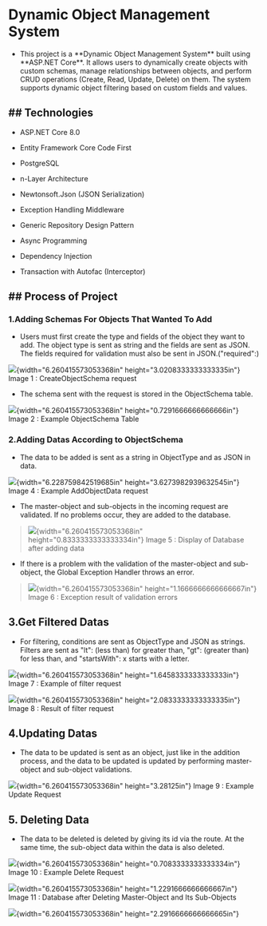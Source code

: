 # Dynamic Object Management System

-   This project is a \*\*Dynamic Object Management System\*\* built
    using \*\*ASP.NET Core\*\*. It allows users to dynamically create
    objects with custom schemas, manage relationships between objects,
    and perform CRUD operations (Create, Read, Update, Delete) on them.
    The system supports dynamic object filtering based on custom fields
    and values.

## \## Technologies

-   ASP.NET Core 8.0

-   Entity Framework Core Code First

-   PostgreSQL

-   n-Layer Architecture

-   Newtonsoft.Json (JSON Serialization)

-   Exception Handling Middleware

-   Generic Repository Design Pattern

-   Async Programming

-   Dependency Injection

-   Transaction with Autofac (Interceptor)

## **\## Process of Project**

### **1.Adding Schemas For Objects That Wanted To Add**

-   Users must first create the type and fields of the object they want
    to add. The object type is sent as string and the fields are sent as
    JSON. The fields required for validation must also be sent in
    JSON.("required":)

![](./6c00772584c63331cd36e4c6812e70c6f537846d.png){width="6.260415573053368in"
height="3.0208333333333335in"} Image 1 : CreateObjectSchema request

-   The schema sent with the request is stored in the ObjectSchema
    table.

![](./99536f76054764fb67c00ebcdd94580626d1f172.png){width="6.260415573053368in"
height="0.7291666666666666in"} Image 2 : Example ObjectSchema Table

### 

### **2.Adding Datas According to ObjectSchema**

-   The data to be added is sent as a string in ObjectType and as JSON
    in data.

![](./b29d523e1683bf942453bfa433b951f71ba2acfd.png){width="6.228759842519685in"
height="3.6273982939632545in"} Image 4 : Example AddObjectData request

-   The master-object and sub-objects in the incoming request are
    validated. If no problems occur, they are added to the database.

> ![](./6dec035c801bab2e67cc93fb59780101bbf094ee.png){width="6.260415573053368in"
> height="0.8333333333333334in"} Image 5 : Display of Database after
> adding data

-   If there is a problem with the validation of the master-object and
    sub-object, the Global Exception Handler throws an error.

> ![](./b94628e79226101de5fcd0eb4b325b29688a5d8d.png){width="6.260415573053368in"
> height="1.1666666666666667in"} Image 6 : Exception result of
> validation errors

## 

## **3.Get Filtered Datas**

-   For filtering, conditions are sent as ObjectType and JSON as
    strings. Filters are sent as "lt": (less than) for greater than,
    "gt": (greater than) for less than, and "startsWith": x starts with
    a letter.

![](./80d6f305448363d4cf08bb17146aeb00439b4c6e.png){width="6.260415573053368in"
height="1.6458333333333333in"} Image 7 : Example of filter request

![](./69cb6b44f17cffcd15528eb03d10642a3dd28c45.png){width="6.260415573053368in"
height="2.0833333333333335in"} Image 8 : Result of filter request

## **4.Updating Datas**

-   The data to be updated is sent as an object, just like in the
    addition process, and the data to be updated is updated by
    performing master-object and sub-object validations.

![](./f584be7823208d8f9ebc0d21894fa242446d7f93.png){width="6.260415573053368in"
height="3.28125in"} Image 9 : Example Update Request

## **5. Deleting Data**

-   The data to be deleted is deleted by giving its id via the route. At
    the same time, the sub-object data within the data is also deleted.

![](./e083971421cac4757f92011920776b046214820d.png){width="6.260415573053368in"
height="0.7083333333333334in"} Image 10 : Example Delete Request

![](./e4f39178fb718b8095c9f0a3fc186d6c72381305.png){width="6.260415573053368in"
height="1.2291666666666667in"} Image 11 : Database after Deleting
Master-Object and Its Sub-Objects

![](./81d94b8731e7fed5578d500da94f5572b3580e9e.png){width="6.260415573053368in"
height="2.2916666666666665in"}
